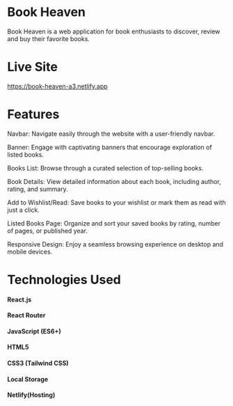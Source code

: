 # Book Heaven

Book Heaven is a web application for book enthusiasts to discover, review and buy their favorite books.

# Live Site

https://book-heaven-a3.netlify.app

# Features

Navbar: Navigate easily through the website with a user-friendly navbar.

Banner: Engage with captivating banners that encourage exploration of listed books.

Books List: Browse through a curated selection of top-selling books.

Book Details: View detailed information about each book, including author, rating, and summary.

Add to Wishlist/Read: Save books to your wishlist or mark them as read with just a click.

Listed Books Page: Organize and sort your saved books by rating, number of pages, or published year.

Responsive Design: Enjoy a seamless browsing experience on desktop and mobile devices.

# Technologies Used

#### React.js

#### React Router

#### JavaScript (ES6+)

#### HTML5

#### CSS3 (Tailwind CSS)

#### Local Storage

#### Netlify(Hosting)
